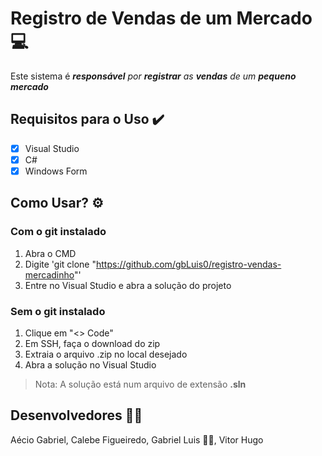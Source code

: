 # Registro de Vendas de um Mercado 💻

Este sistema é ***responsável** por **registrar** as **vendas** de um **pequeno mercado***

## Requisitos para o Uso ✔️

- [x] Visual Studio
- [x] C#
- [x] Windows Form

## Como Usar? ⚙️

### Com o git instalado 

1. Abra o CMD
2. Digite 'git clone "https://github.com/gbLuis0/registro-vendas-mercadinho"'
3. Entre no Visual Studio e abra a solução do projeto

### Sem o git instalado

1. Clique em "<> Code"
2. Em SSH, faça o download do zip
3. Extraia o arquivo .zip no local desejado
4. Abra a solução no Visual Studio

> Nota: A solução está num arquivo de extensão **.sln**

## Desenvolvedores 👨‍💻

Aécio Gabriel, Calebe Figueiredo, Gabriel Luis 🙋‍♂️, Vitor Hugo